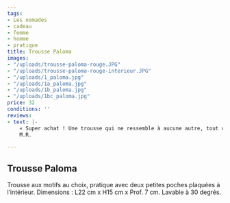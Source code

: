 ```yaml
---
tags:
- Les nomades
- cadeau
- femme
- homme
- pratique
title: Trousse Paloma
images:
- "/uploads/trousse-paloma-rouge.JPG"
- "/uploads/trousse-paloma-rouge-interieur.JPG"
- "/uploads/1_paloma.jpg"
- "/uploads/1a_paloma.jpg"
- "/uploads/1b_paloma.jpg"
- "/uploads/1bc_paloma.jpg"
price: 32
conditions: ''
reviews:
- text: |-
    « Super achat ! Une trousse qui ne ressemble à aucune autre, tout ça pour un tout petit prix. Coutures invisibles, ensemble solide qui correspond complètement à ce que je voulais ! Des poches intérieures, un tissu molletonné… Un travail de qualité. Du coup je me suis commandé la même en plus grand. »
    M.R.

---
```

## Trousse Paloma

Trousse aux motifs au choix, pratique avec deux petites poches plaquées à l’intérieur. Dimensions : L22 cm x H15 cm x Prof. 7 cm. Lavable à 30 degrés.